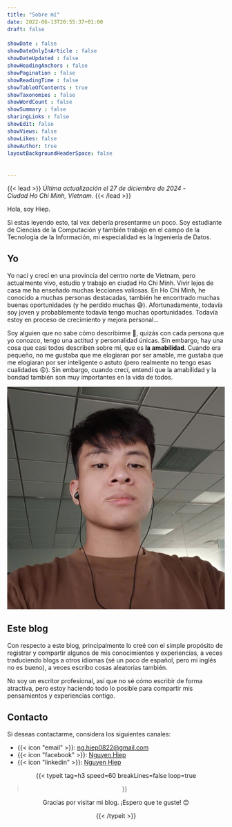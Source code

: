 ```yaml
---
title: "Sobre mí"
date: 2022-06-13T20:55:37+01:00
draft: false

showDate : false
showDateOnlyInArticle : false
showDateUpdated : false
showHeadingAnchors : false
showPagination : false
showReadingTime : false
showTableOfContents : true
showTaxonomies : false 
showWordCount : false
showSummary : false
sharingLinks : false
showEdit: false
showViews: false
showLikes: false
showAuthor: true
layoutBackgroundHeaderSpace: false


---
```



{{< lead >}}
*Última actualización el 27 de diciembre de 2024 -*</br>*Ciudad Ho Chi Minh, Vietnam.*
{{< /lead >}}



Hola, soy Hiep.

Si estas leyendo esto, tal vex debería presentarme un poco. Soy estudiante de Ciencias de la Computación y también trabajo en el campo de la Tecnología de la Información, mi especialidad es la Ingeniería de Datos.

## Yo

Yo nací y crecí en una provincia del centro norte de Vietnam, pero actualmente vivo, estudio y trabajo en ciudad Ho Chi Minh. Vivir lejos de casa me ha enseñado muchas lecciones valiosas. En Ho Chi Minh, he conocido a muchas personas destacadas, también he encontrado muchas buenas oportunidades (y he perdido muchas 😅). Afortunadamente, todavía soy joven y probablemente todavía tengo muchas oportunidades. Todavía estoy en proceso de crecimiento y mejora personal...

Soy alguien que no sabe cómo describirme 🤣, quizás  con cada persona que yo conozco, tengo una actitud y personalidad únicas. Sin embargo, hay una cosa que casi todos describen sobre mí, que es **la amabilidad**. Cuando era pequeño, no me gustaba que me elogiaran por ser amable, me gustaba que me elogiaran por ser inteligente o astuto (pero realmente no tengo esas cualidades 😝). Sin embargo, cuando crecí, entendí que la amabilidad y la bondad también son muy importantes en la vida de todos.

![alt text](k.jpg)

## Este blog

Con respecto a este blog, principalmente lo creé con el simple propósito de registrar y compartir algunos de mis conocimientos y experiencias, a veces traduciendo blogs a otros idiomas (sé un poco de español, pero mi inglés no es bueno), a veces escribo cosas aleatorias también.

No soy un escritor profesional, así que no sé cómo escribir de forma atractiva, pero estoy haciendo todo lo posible para compartir mis pensamientos y experiencias contigo.

## Contacto

Si deseas contactarme, considera los siguientes canales:

- {{< icon "email" >}}: ng.hiep0822@gmail.com
- {{< icon "facebook" >}}: [Nguyen Hiep](https://www.facebook.com/ntphiep) 
- {{< icon "linkedin" >}}: [Nguyen Hiep](https://www.linkedin.com/in/ntphiep)



<div style="text-align: center;">

{{< typeit 
  tag=h3
  speed=60
  breakLines=false
  loop=true
>}}


Gracias por visitar mi blog. ¡Espero que te guste! 😊

{{< /typeit >}}

</div>

